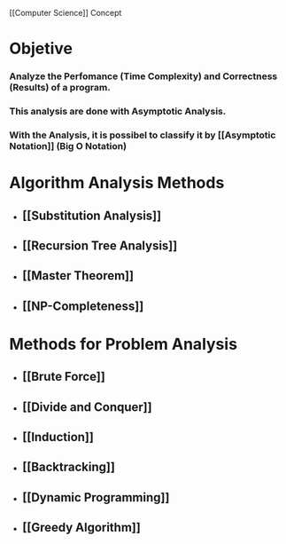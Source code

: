 [[Computer Science]] Concept

# Objetive

### Analyze the Perfomance (Time Complexity) and Correctness (Results) of a program.

### This analysis are done with **Asymptotic Analysis**. 

### With the Analysis, it is possibel to classify it by [[Asymptotic Notation]] (Big O Notation)

# Algorithm Analysis Methods 

- ## [[Substitution Analysis]]
- ## [[Recursion Tree Analysis]]
- ## [[Master Theorem]]
- ## [[NP-Completeness]]

#  Methods for Problem Analysis

- ## [[Brute Force]]
- ## [[Divide and Conquer]]
- ## [[Induction]]
- ## [[Backtracking]]
- ## [[Dynamic Programming]]
- ## [[Greedy Algorithm]]